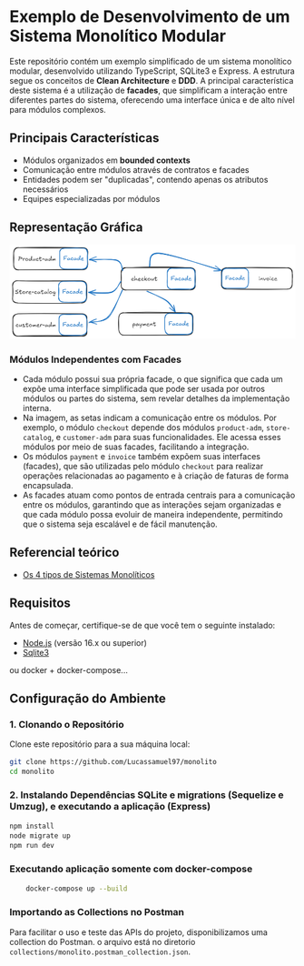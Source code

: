 # Exemplo de Desenvolvimento de um Sistema Monolítico Modular

Este repositório contém um exemplo simplificado de um sistema monolítico modular, desenvolvido utilizando TypeScript, SQLite3 e Express. A estrutura segue os conceitos de **Clean Architecture** e **DDD**. A principal característica deste sistema é a utilização de **facades**, que simplificam a interação entre diferentes partes do sistema, oferecendo uma interface única e de alto nível para módulos complexos.

## Principais Características

- Módulos organizados em **bounded contexts**
- Comunicação entre módulos através de contratos e facades
- Entidades podem ser "duplicadas", contendo apenas os atributos necessários
- Equipes especializadas por módulos

## Representação Gráfica

![Representação Gráfica](./collections/monolito.png)

### Módulos Independentes com Facades

- Cada módulo possui sua própria facade, o que significa que cada um expõe uma interface simplificada que pode ser usada por outros módulos ou partes do sistema, sem revelar detalhes da implementação interna.
- Na imagem, as setas indicam a comunicação entre os módulos. Por exemplo, o módulo `checkout` depende dos módulos `product-adm`, `store-catalog`, e `customer-adm` para suas funcionalidades. Ele acessa esses módulos por meio de suas facades, facilitando a integração.
- Os módulos `payment` e `invoice` também expõem suas interfaces (facades), que são utilizadas pelo módulo `checkout` para realizar operações relacionadas ao pagamento e à criação de faturas de forma encapsulada.
- As facades atuam como pontos de entrada centrais para a comunicação entre os módulos, garantindo que as interações sejam organizadas e que cada módulo possa evoluir de maneira independente, permitindo que o sistema seja escalável e de fácil manutenção.

## Referencial teórico

- [Os 4 tipos de Sistemas Monolíticos](https://fullcycle.com.br/os-4-tipos-de-sistemas-monoliticos/)

## Requisitos

Antes de começar, certifique-se de que você tem o seguinte instalado:

- [Node.js](https://nodejs.org) (versão 16.x ou superior)
- [Sqlite3](https://www.sqlite.org/docs.html)

ou docker + docker-compose...

## Configuração do Ambiente

### 1. Clonando o Repositório

Clone este repositório para a sua máquina local:
```bash
git clone https://github.com/Lucassamuel97/monolito
cd monolito
```

### 2. Instalando Dependências SQLite e migrations (Sequelize e Umzug), e executando a aplicação (Express)
```bash
npm install
node migrate up
npm run dev
```

### Executando aplicação somente com docker-compose
```bash
    docker-compose up --build
```

### Importando as Collections no Postman

Para facilitar o uso e teste das APIs do projeto, disponibilizamos uma collection do Postman.
o arquivo está no diretorio `collections/monolito.postman_collection.json`.
